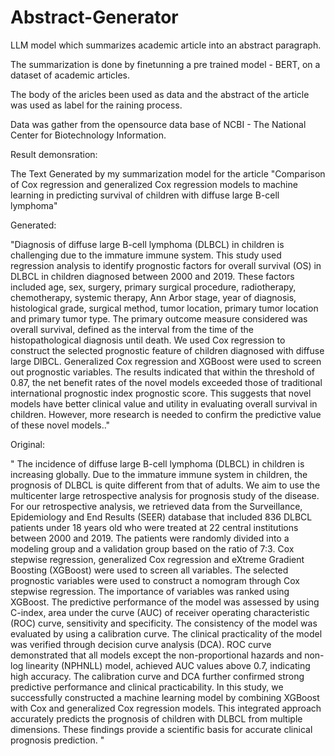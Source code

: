 # Abstract-Generator
LLM model which summarizes academic article into an abstract paragraph.

The summarization is done by finetunning a pre trained model - BERT, on a dataset of academic articles.

The body of the aricles been used as data and the abstract of the article was used as label for the raining process.

Data was gather from the opensource data base of NCBI - The National Center for Biotechnology Information.

Result demonsration:

The Text Generated by my summarization model for the article "Comparison of Cox regression and generalized Cox regression models to machine learning in predicting survival of children with diffuse large B-cell lymphoma"

Generated:

"Diagnosis of diffuse large B-cell lymphoma (DLBCL) in children is challenging due to the immature immune system. This study used regression analysis to identify prognostic factors for overall survival (OS) in DLBCL in children diagnosed between 2000 and 2019. These factors included age, sex, surgery, primary surgical procedure, radiotherapy, chemotherapy, systemic therapy, Ann Arbor stage, year of diagnosis, histological grade, surgical method, tumor location, primary tumor location and primary tumor type. The primary outcome measure considered was overall survival, defined as the interval from the time of the histopathological diagnosis until death. We used Cox regression to construct the selected prognostic feature of children diagnosed with diffuse large DlBCL. Generalized Cox regression and XGBoost were used to screen out prognostic variables. The results indicated that within the threshold of 0.87, the net benefit rates of the novel models exceeded those of traditional international prognostic index prognostic score. This suggests that novel models have better clinical value and utility in evaluating overall survival in children. However, more research is needed to confirm the predictive value of these novel models.."

Original:

" The incidence of diffuse large B-cell lymphoma (DLBCL) in children is increasing globally. Due to the immature immune system in children, the prognosis of DLBCL is quite different from that of adults. We aim to use the multicenter large retrospective analysis for prognosis study of the disease. For our retrospective analysis, we retrieved data from the Surveillance, Epidemiology and End Results (SEER) database that included 836 DLBCL patients under 18 years old who were treated at 22 central institutions between 2000 and 2019. The patients were randomly divided into a modeling group and a validation group based on the ratio of 7:3. Cox stepwise regression, generalized Cox regression and eXtreme Gradient Boosting (XGBoost) were used to screen all variables. The selected prognostic variables were used to construct a nomogram through Cox stepwise regression. The importance of variables was ranked using XGBoost. The predictive performance of the model was assessed by using C-index, area under the curve (AUC) of receiver operating characteristic (ROC) curve, sensitivity and specificity. The consistency of the model was evaluated by using a calibration curve. The clinical practicality of the model was verified through decision curve analysis (DCA). ROC curve demonstrated that all models except the non-proportional hazards and non-log linearity (NPHNLL) model, achieved AUC values above 0.7, indicating high accuracy. The calibration curve and DCA further confirmed strong predictive performance and clinical practicability. In this study, we successfully constructed a machine learning model by combining XGBoost with Cox and generalized Cox regression models. This integrated approach accurately predicts the prognosis of children with DLBCL from multiple dimensions. These findings provide a scientific basis for accurate clinical prognosis prediction. "
